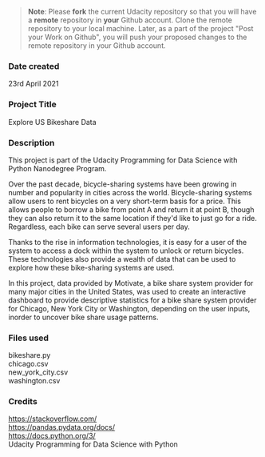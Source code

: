>**Note**: Please **fork** the current Udacity repository so that you will have a **remote** repository in **your** Github account. Clone the remote repository to your local machine. Later, as a part of the project "Post your Work on Github", you will push your proposed changes to the remote repository in your Github account.

### Date created
23rd April 2021

### Project Title
Explore US Bikeshare Data

### Description
This project is part of the Udacity Programming for Data Science with Python Nanodegree Program.

Over the past decade, bicycle-sharing systems have been growing in number and popularity in cities across the world. Bicycle-sharing systems allow users to rent bicycles on a very short-term basis for a price. This allows people to borrow a bike from point A and return it at point B, though they can also return it to the same location if they'd like to just go for a ride. Regardless, each bike can serve several users per day.

Thanks to the rise in information technologies, it is easy for a user of the system to access a dock within the system to unlock or return bicycles. These technologies also provide a wealth of data that can be used to explore how these bike-sharing systems are used.

In this project, data provided by Motivate, a bike share system provider for many major cities in the United States, was used to create an interactive dashboard to provide descriptive statistics for a bike share system provider for Chicago, New York City or Washington, depending on the user inputs, inorder to uncover bike share usage patterns.

### Files used
bikeshare.py\
chicago.csv\
new_york_city.csv\
washington.csv

### Credits
https://stackoverflow.com/ \
https://pandas.pydata.org/docs/ \
https://docs.python.org/3/ \
Udacity Programming for Data Science with Python
